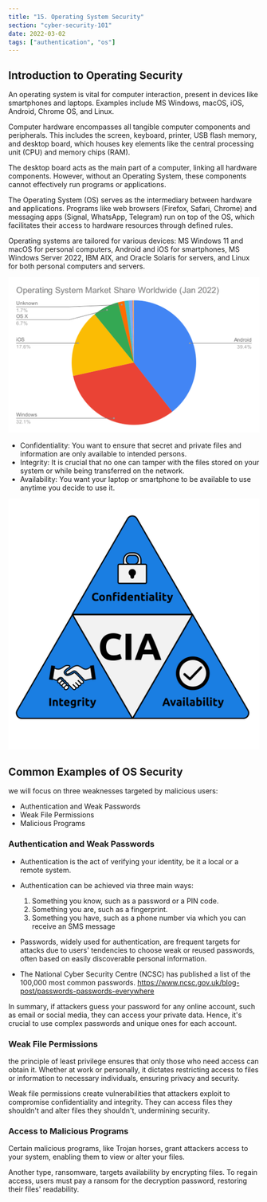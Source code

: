 ```yaml
---
title: "15. Operating System Security"
section: "cyber-security-101"
date: 2022-03-02
tags: ["authentication", "os"]
---
```


## Introduction to Operating Security

An operating system is vital for computer interaction, present in devices like smartphones and laptops. Examples include MS Windows, macOS, iOS, Android, Chrome OS, and Linux.

Computer hardware encompasses all tangible computer components and peripherals. This includes the screen, keyboard, printer, USB flash memory, and desktop board, which houses key elements like the central processing unit (CPU) and memory chips (RAM).

The desktop board acts as the main part of a computer, linking all hardware components. However, without an Operating System, these components cannot effectively run programs or applications.

The Operating System (OS) serves as the intermediary between hardware and applications. Programs like web browsers (Firefox, Safari, Chrome) and messaging apps (Signal, WhatsApp, Telegram) run on top of the OS, which facilitates their access to hardware resources through defined rules.

Operating systems are tailored for various devices: MS Windows 11 and macOS for personal computers, Android and iOS for smartphones, MS Windows Server 2022, IBM AIX, and Oracle Solaris for servers, and Linux for both personal computers and servers.

![cs15_1](media/cs15_1.png)

- Confidentiality: You want to ensure that secret and private files and information are only available to intended persons.
- Integrity: It is crucial that no one can tamper with the files stored on your system or while being transferred on the network.
- Availability: You want your laptop or smartphone to be available to use anytime you decide to use it.

![cs15_2](media/cs15_2.png)

## Common Examples of OS Security

we will focus on three weaknesses targeted by malicious users:

- Authentication and Weak Passwords
- Weak File Permissions
- Malicious Programs

### Authentication and Weak Passwords

- Authentication is the act of verifying your identity, be it a local or a remote system.
- Authentication can be achieved via three main ways:

	1. Something you know, such as a password or a PIN code.
	2. Something you are, such as a fingerprint.
	3. Something you have, such as a phone number via which you can receive an SMS message

- Passwords, widely used for authentication, are frequent targets for attacks due to users' tendencies to choose weak or reused passwords, often based on easily discoverable personal information.

- The National Cyber Security Centre (NCSC) has published a list of the 100,000 most common passwords. https://www.ncsc.gov.uk/blog-post/passwords-passwords-everywhere

In summary, if attackers guess your password for any online account, such as email or social media, they can access your private data. Hence, it's crucial to use complex passwords and unique ones for each account.

### Weak File Permissions

the principle of least privilege ensures that only those who need access can obtain it. Whether at work or personally, it dictates restricting access to files or information to necessary individuals, ensuring privacy and security.

Weak file permissions create vulnerabilities that attackers exploit to compromise confidentiality and integrity. They can access files they shouldn't and alter files they shouldn't, undermining security.

### Access to Malicious Programs

Certain malicious programs, like Trojan horses, grant attackers access to your system, enabling them to view or alter your files.

Another type, ransomware, targets availability by encrypting files. To regain access, users must pay a ransom for the decryption password, restoring their files' readability.


